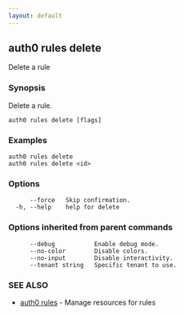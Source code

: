 ```yaml
---
layout: default
---
```

## auth0 rules delete

Delete a rule

### Synopsis

Delete a rule.

```
auth0 rules delete [flags]
```

### Examples

```
auth0 rules delete 
auth0 rules delete <id>
```

### Options

```
      --force   Skip confirmation.
  -h, --help    help for delete
```

### Options inherited from parent commands

```
      --debug           Enable debug mode.
      --no-color        Disable colors.
      --no-input        Disable interactivity.
      --tenant string   Specific tenant to use.
```

### SEE ALSO

* [auth0 rules](auth0_rules.md)	 - Manage resources for rules

